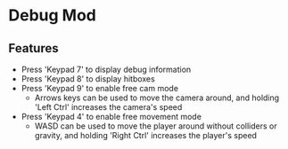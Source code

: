 # Debug Mod

## Features
- Press 'Keypad 7' to display debug information
- Press 'Keypad 8' to display hitboxes
- Press 'Keypad 9' to enable free cam mode
  - Arrows keys can be used to move the camera around, and holding 'Left Ctrl' increases the camera's speed
- Press 'Keypad 4' to enable free movement mode
  - WASD can be used to move the player around without colliders or gravity, and holding 'Right Ctrl' increases the player's speed

